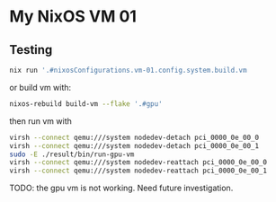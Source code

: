 # My NixOS VM 01

## Testing

```bash
nix run '.#nixosConfigurations.vm-01.config.system.build.vm
```

or build vm with:

```sh
nixos-rebuild build-vm --flake '.#gpu'
```

then run vm with

```sh
virsh --connect qemu:///system nodedev-detach pci_0000_0e_00_0
virsh --connect qemu:///system nodedev-detach pci_0000_0e_00_1
sudo -E ./result/bin/run-gpu-vm
virsh --connect qemu:///system nodedev-reattach pci_0000_0e_00_0
virsh --connect qemu:///system nodedev-reattach pci_0000_0e_00_1
```

TODO: the gpu vm is not working. Need future investigation.
